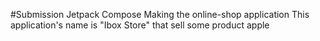 #Submission Jetpack Compose
Making the online-shop application
This application's name is "Ibox Store" that sell some product apple
